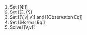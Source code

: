 1. Set  [[Φ]]
2. Set  [[Σ, P]]
3. Set [[V,v| v]] and [[Observation Eq]]  
4. Set [[Normal Eq]]
5. Solve [[V,v]]
 